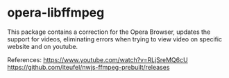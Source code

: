 # opera-libffmpeg
This package contains a correction for the Opera Browser, 
updates the support for videos, eliminating errors when 
trying to view video on specific website and on youtube.

References:
https://www.youtube.com/watch?v=RLjSreMQ6cU
https://github.com/iteufel/nwjs-ffmpeg-prebuilt/releases
